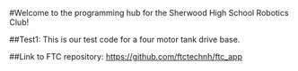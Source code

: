 #Welcome to the programming hub for the Sherwood High School Robotics Club!

##Test1:
	This is our test code for a four motor tank drive base.

##Link to FTC repository:
	https://github.com/ftctechnh/ftc_app
